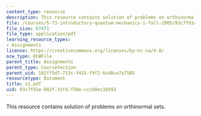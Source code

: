 ```yaml
---
content_type: resource
description: This resource contains solution of problems on orthinormal sets.
file: /courses/5-73-introductory-quantum-mechanics-i-fall-2005/93c7fd1e082f31fdf58ecccb0ec10393_s1.pdf
file_size: 67471
file_type: application/pdf
learning_resource_types:
- Assignments
license: https://creativecommons.org/licenses/by-nc-sa/4.0/
ocw_type: OCWFile
parent_title: Assignments
parent_type: CourseSection
parent_uid: 182ff5d7-733c-f415-f9f2-6cd8ce7a7585
resourcetype: Document
title: s1.pdf
uid: 93c7fd1e-082f-31fd-f58e-cccb0ec10393
---
```

This resource contains solution of problems on orthinormal sets.